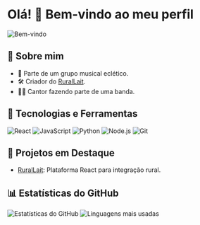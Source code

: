 # Olá! 👋 Bem-vindo ao meu perfil

![Bem-vindo](https://via.placeholder.com/1000x200?text=Bem-vindo%20ao%20meu%20GitHub!)

## 🌟 Sobre mim
- 🎸 Parte de um grupo musical eclético.
- 🛠️ Criador do [RuralLait](https://github.com/playerking3/ruralaitReact).
- 🧑‍🎤 Cantor fazendo parte de uma banda.

## 🔧 Tecnologias e Ferramentas
![React](https://img.shields.io/badge/-React-61DAFB?logo=react&logoColor=white&style=for-the-badge)
![JavaScript](https://img.shields.io/badge/-JavaScript-F7DF1E?logo=javascript&logoColor=white&style=for-the-badge)
![Python](https://img.shields.io/badge/-Python-3776AB?logo=python&logoColor=white&style=for-the-badge)
![Node.js](https://img.shields.io/badge/-Node.js-339933?logo=node.js&logoColor=white&style=for-the-badge)
![Git](https://img.shields.io/badge/-Git-F05032?logo=git&logoColor=white&style=for-the-badge)

## 🚀 Projetos em Destaque
- [RuralLait](https://github.com/playerking3/ruralaitReact): Plataforma React para integração rural.

## 📊 Estatísticas do GitHub
![Estatísticas do GitHub](https://github-readme-stats.vercel.app/api?username=SrLouizz&show_icons=true&theme=dracula)
![Linguagens mais usadas](https://github-readme-stats.vercel.app/api/top-langs/?username=SrLouizz&layout=compact&theme=dracula)




